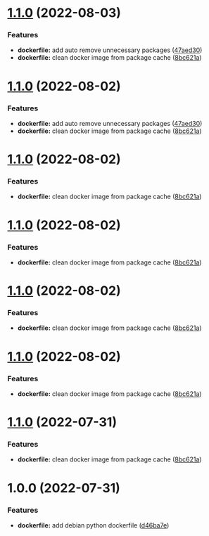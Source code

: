 # [1.1.0](https://github.com/attilasomogyi/debian-python-docker-image/compare/v1.0.0...v1.1.0) (2022-08-03)


### Features

* **dockerfile:** add auto remove unnecessary packages ([47aed30](https://github.com/attilasomogyi/debian-python-docker-image/commit/47aed30a659c5d69e5ce68d7f84dfc1681981076))
* **dockerfile:** clean docker image from package cache ([8bc621a](https://github.com/attilasomogyi/debian-python-docker-image/commit/8bc621a90dd097830e1f4aecc8af19afd3230ef2))

# [1.1.0](https://github.com/attilasomogyi/debian-python-docker-image/compare/v1.0.0...v1.1.0) (2022-08-02)


### Features

* **dockerfile:** add auto remove unnecessary packages ([47aed30](https://github.com/attilasomogyi/debian-python-docker-image/commit/47aed30a659c5d69e5ce68d7f84dfc1681981076))
* **dockerfile:** clean docker image from package cache ([8bc621a](https://github.com/attilasomogyi/debian-python-docker-image/commit/8bc621a90dd097830e1f4aecc8af19afd3230ef2))

# [1.1.0](https://github.com/attilasomogyi/debian-python-docker-image/compare/v1.0.0...v1.1.0) (2022-08-02)


### Features

* **dockerfile:** clean docker image from package cache ([8bc621a](https://github.com/attilasomogyi/debian-python-docker-image/commit/8bc621a90dd097830e1f4aecc8af19afd3230ef2))

# [1.1.0](https://github.com/attilasomogyi/debian-python-docker-image/compare/v1.0.0...v1.1.0) (2022-08-02)


### Features

* **dockerfile:** clean docker image from package cache ([8bc621a](https://github.com/attilasomogyi/debian-python-docker-image/commit/8bc621a90dd097830e1f4aecc8af19afd3230ef2))

# [1.1.0](https://github.com/attilasomogyi/debian-python-docker-image/compare/v1.0.0...v1.1.0) (2022-08-02)


### Features

* **dockerfile:** clean docker image from package cache ([8bc621a](https://github.com/attilasomogyi/debian-python-docker-image/commit/8bc621a90dd097830e1f4aecc8af19afd3230ef2))

# [1.1.0](https://github.com/attilasomogyi/debian-python-docker-image/compare/v1.0.0...v1.1.0) (2022-08-02)


### Features

* **dockerfile:** clean docker image from package cache ([8bc621a](https://github.com/attilasomogyi/debian-python-docker-image/commit/8bc621a90dd097830e1f4aecc8af19afd3230ef2))

# [1.1.0](https://github.com/attilasomogyi/debian-python-docker-image/compare/v1.0.0...v1.1.0) (2022-07-31)


### Features

* **dockerfile:** clean docker image from package cache ([8bc621a](https://github.com/attilasomogyi/debian-python-docker-image/commit/8bc621a90dd097830e1f4aecc8af19afd3230ef2))

# 1.0.0 (2022-07-31)


### Features

* **dockerfile:** add debian python dockerfile ([d46ba7e](https://github.com/attilasomogyi/debian-python-docker-image/commit/d46ba7e13e783dd7f2364f77127b078cfc0d5dc5))
